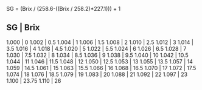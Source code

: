 SG = (Brix / (258.6-((Brix / 258.2)*227.1))) + 1

SG     | Brix
-------------
 1.000 | 0
 1.002 | 0.5
 1.004 | 1
 1.006 | 1.5
 1.008 | 2
 1.010 | 2.5
 1.012 | 3
 1.014 | 3.5
 1.016 | 4
 1.018 | 4.5
 1.020 | 5
 1.022 | 5.5
 1.024 | 6
 1.026 | 6.5
 1.028 | 7
 1.030 | 7.5
 1.032 | 8
 1.034 | 8.5
 1.036 | 9
 1.038 | 9.5
 1.040 | 10
 1.042 | 10.5
 1.044 | 11
 1.046 | 11.5
 1.048 | 12
 1.050 | 12.5
 1.053 | 13
 1.055 | 13.5
 1.057 | 14
 1.059 | 14.5
 1.061 | 15
 1.063 | 15.5
 1.066 | 16
 1.068 | 16.5
 1.070 | 17
 1.072 | 17.5
 1.074 | 18
 1.076 | 18.5
 1.079 | 19
 1.083 | 20
 1.088 | 21
 1.092 | 22
 1.097 | 23
 1.100 | 23.75
 1.110 | 26


